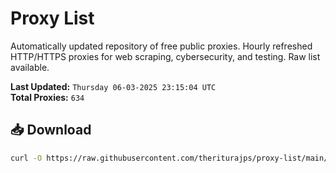# Proxy List

Automatically updated repository of free public proxies. Hourly refreshed HTTP/HTTPS proxies for web scraping, cybersecurity, and testing. Raw list available.

**Last Updated:** `Thursday 06-03-2025 23:15:04 UTC`  
**Total Proxies:** `634`

## 📥 Download
```bash
curl -O https://raw.githubusercontent.com/theriturajps/proxy-list/main/proxies.txt
